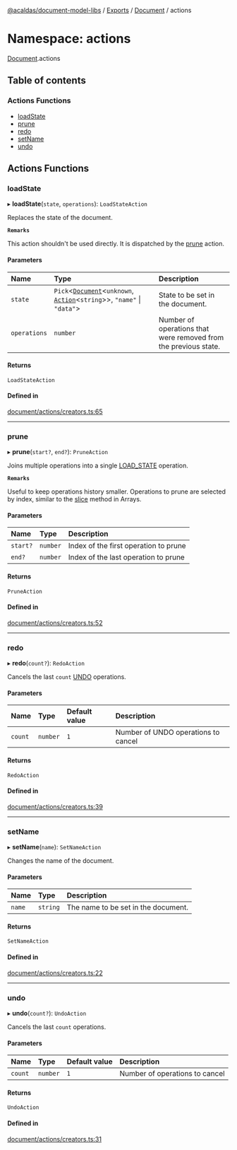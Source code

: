 [@acaldas/document-model-libs](../README.md) / [Exports](../modules.md) / [Document](Document.md) / actions

# Namespace: actions

[Document](Document.md).actions

## Table of contents

### Actions Functions

- [loadState](Document.actions.md#loadstate)
- [prune](Document.actions.md#prune)
- [redo](Document.actions.md#redo)
- [setName](Document.actions.md#setname)
- [undo](Document.actions.md#undo)

## Actions Functions

### loadState

▸ **loadState**(`state`, `operations`): `LoadStateAction`

Replaces the state of the document.

**`Remarks`**

This action shouldn't be used directly. It is dispatched by the [prune](Document.actions.md#prune) action.

#### Parameters

| Name | Type | Description |
| :------ | :------ | :------ |
| `state` | `Pick`<[`Document`](Document.md#document)<`unknown`, [`Action`](Document.md#action)<`string`\>\>, ``"name"`` \| ``"data"``\> | State to be set in the document. |
| `operations` | `number` | Number of operations that were removed from the previous state. |

#### Returns

`LoadStateAction`

#### Defined in

[document/actions/creators.ts:65](https://github.com/acaldas/document-model-libs/blob/7166330/src/document/actions/creators.ts#L65)

___

### prune

▸ **prune**(`start?`, `end?`): `PruneAction`

Joins multiple operations into a single [LOAD_STATE](Document.actions.md#loadstate) operation.

**`Remarks`**

Useful to keep operations history smaller. Operations to prune are selected by index,
similar to the [slice](https://developer.mozilla.org/en-US/docs/Web/JavaScript/Reference/Global_Objects/Array/slice) method in Arrays.

#### Parameters

| Name | Type | Description |
| :------ | :------ | :------ |
| `start?` | `number` | Index of the first operation to prune |
| `end?` | `number` | Index of the last operation to prune |

#### Returns

`PruneAction`

#### Defined in

[document/actions/creators.ts:52](https://github.com/acaldas/document-model-libs/blob/7166330/src/document/actions/creators.ts#L52)

___

### redo

▸ **redo**(`count?`): `RedoAction`

Cancels the last `count` [UNDO](Document.actions.md#undo) operations.

#### Parameters

| Name | Type | Default value | Description |
| :------ | :------ | :------ | :------ |
| `count` | `number` | `1` | Number of UNDO operations to cancel |

#### Returns

`RedoAction`

#### Defined in

[document/actions/creators.ts:39](https://github.com/acaldas/document-model-libs/blob/7166330/src/document/actions/creators.ts#L39)

___

### setName

▸ **setName**(`name`): `SetNameAction`

Changes the name of the document.

#### Parameters

| Name | Type | Description |
| :------ | :------ | :------ |
| `name` | `string` | The name to be set in the document. |

#### Returns

`SetNameAction`

#### Defined in

[document/actions/creators.ts:22](https://github.com/acaldas/document-model-libs/blob/7166330/src/document/actions/creators.ts#L22)

___

### undo

▸ **undo**(`count?`): `UndoAction`

Cancels the last `count` operations.

#### Parameters

| Name | Type | Default value | Description |
| :------ | :------ | :------ | :------ |
| `count` | `number` | `1` | Number of operations to cancel |

#### Returns

`UndoAction`

#### Defined in

[document/actions/creators.ts:31](https://github.com/acaldas/document-model-libs/blob/7166330/src/document/actions/creators.ts#L31)
